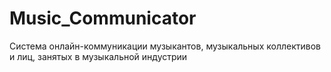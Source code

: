 # Music_Communicator
Система онлайн-коммуникации музыкантов, музыкальных коллективов и лиц, занятых в музыкальной индустрии
